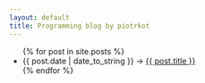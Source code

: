 ```yaml
---
layout: default
title: Programming blog by piotrkot
---
```


<ul>
  {% for post in site.posts %}
    <li><span>{{ post.date | date_to_string }}</span> &rarr; <a href="{{ post.url }}">{{ post.title }}</a></li>
  {% endfor %}
</ul>


